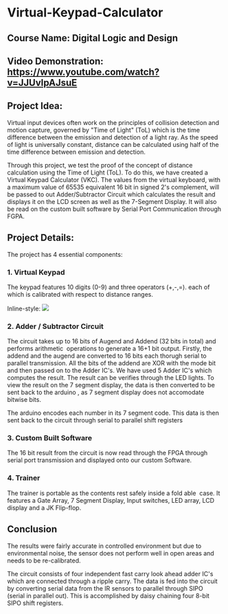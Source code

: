 # Virtual-Keypad-Calculator

## Course Name: Digital Logic and Design

## Video Demonstration: https://www.youtube.com/watch?v=JJUvIpAJsuE

## Project Idea:

Virtual input devices often work on the principles of collision detection and motion capture, governed by "Time of Light" (ToL) which is the time difference between the emission and detection of a light ray. As the speed of light is universally constant, distance can be calculated using half of the time difference between emission and detection. 

Through this project, we test the proof of the concept of distance calculation using the Time of Light (ToL). To do this, we have created a Virtual Keypad Calculator (VKC). The values from the virtual keyboard, with a maximum value of 65535 equivalent 16 bit in signed 2's complement, will be passed to out Adder/Subtractor Circuit which calculates the result and displays it on the LCD screen as well as the 7-Segment Display. It will also be read on the custom built software by Serial Port Communication through FGPA. 

## Project Details: 

The project has 4 essential components:

### 1. Virtual Keypad

The keypad features 10 digits (0-9) and three operators (+,-,=). each of which is calibrated with respect to distance ranges.

Inline-style: 
![](images/vkp.png)


### 2. Adder / Subtractor Circuit

The circuit takes up to 16 bits of Augend and Addend (32 bits in total) and performs arithmetic  operations to generate a 16+1 bit output. Firstly, the addend and the augend are converted to 16 bits each thorugh serial to parallel transmission. All the bits of the addend are XOR with the mode bit and then passed on to the Adder IC's. We have used 5 Adder IC's which computes the result. The result can be verifies through the LED lights. To view the result on the 7 segment display, the data is then converted to be sent back to the arduino , as 7 segment display does not accomodate bitwise bits.

The arduino encodes each number in its 7 segment code. This data is then sent back to the circuit through serial to parallel shift registers

### 3. Custom Built Software 

The 16 bit result from the circuit is now read through the FPGA through serial port transmission and displayed onto our custom Software.

### 4. Trainer

The trainer is portable as the contents rest safely inside a fold able  case. It features a Gate Array, 7 Segment Display, Input switches, LED array, LCD display and a JK Flip-flop. 

## Conclusion


The results were fairly accurate in controlled environment but due to environmental noise, the sensor does not perform well in open areas and needs to be re-calibrated.
 
The circuit consists of four independent fast carry look ahead adder IC's which are connected through a ripple carry. The data is fed into the circuit by converting serial data from the IR sensors to parallel  through SIPO  (serial in parallel out). This is accomplished by daisy chaining four 8-bit SIPO shift registers.
 




